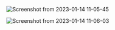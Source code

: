 ![Screenshot from 2023-01-14 11-05-45](https://user-images.githubusercontent.com/101880897/212476054-13319661-fc2a-463d-bbbe-9561bd9efb67.png)

![Screenshot from 2023-01-14 11-06-03](https://user-images.githubusercontent.com/101880897/212476061-706776e1-9c45-4806-b447-6435e914e49e.png)
